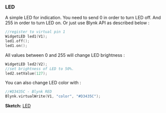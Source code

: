 
### LED

A simple LED for indication. You need to send 0 in order to turn LED off. And 255 in order to turn LED on. Or just use
Blynk API as described below :

```cpp
//register to virtual pin 1
WidgetLED led1(V1);
led1.off();
led1.on();
```
    
All values between 0 and 255 will change LED brightness :

```cpp
WidgetLED led2(V2);
//set brightness of LED to 50%.
led2.setValue(127); 
```

You can also change LED color with : 

```cpp
//#D3435C - Blynk RED 
Blynk.virtualWrite(V1, "color", "#D3435C"); 
```

**Sketch:** [LED](https://github.com/blynkkk/blynk-library/blob/master/examples/Widgets/LED/LED_Blink/LED_Blink.ino)